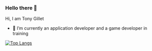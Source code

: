 ### Hello there 👋


Hi, I am Tony Gillet

- 🔭 I’m currently an application developer and a game developer in training


[![Top Langs](https://github-readme-stats.vercel.app/api/top-langs/?username=Hifi58&layout=compact)](https://github.com/Hifi58/github-readme-stats)
